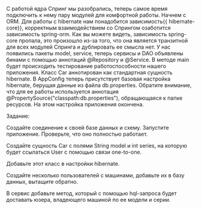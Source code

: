 С работой ядра Спринг мы разобрались, теперь самое время подключить к нему пару модулей для комфортной работы.
Начнем с ORM.
Для работы с hibernate нам понадобится зависимость{{ hibernate-core}}, корректным взаимодействием со Спрингом озаботится зависимость spring-orm.
Как вы можете видеть, зависимость spring-core пропала, это произошло из-за того, что она является транзитной для всех модулей Спринга и дублировать ее смысла нет.
У нас появились пакеты model, service, теперь сервисы и DAO объявлены бинами с помощью аннотаций @Repository и @Service.
В методе main будет происходить тестирование работоспособности нашего приложения. Класс Car аннотирован как стандартная сущность hibernate. В AppConfig теперь присутствует базовая настройка hibernate, берущая данные из файла db.properties. Обратите внимание, что для ее работы используется аннотация @PropertySource("classpath:db.properties"), обращающаяся к папке ресурсов.
На этом настройка приложения окончена.

Задание:

Создайте соединение к своей базе данных и схему. Запустите приложение. Проверьте, что оно полностью работает.

Создайте сущность Car с полями String model и int series, на которую будет ссылаться User с помощью связи one-to-one.

Добавьте этот класс в настройки hibernate.

Создайте несколько пользователей с машинами, добавьте их в базу данных, вытащите обратно.

В сервис добавьте метод, который с помощью hql-запроса будет доставать юзера, владеющего машиной по ее модели и серии.